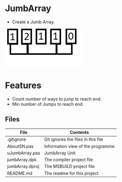 # JumbArray
- Create a Jumb Array.    

![](jumbArray.png) 




# Features  

-  Count number of ways to jump to reach end.
-  Min number of Jumps to reach end.



## Files

| File | Contents | 
| --- | --- |
| .gitignore | Git ignores the files in this file |
| AboutSN.pas | Information view of the programme |
| uJumbArray.pas | JumbArray Unit |
| jumbArray.dpk | The compiler project file |
| jumbArray.dproj | The MSBUILD project file |
| README.md | The readme for this project |
